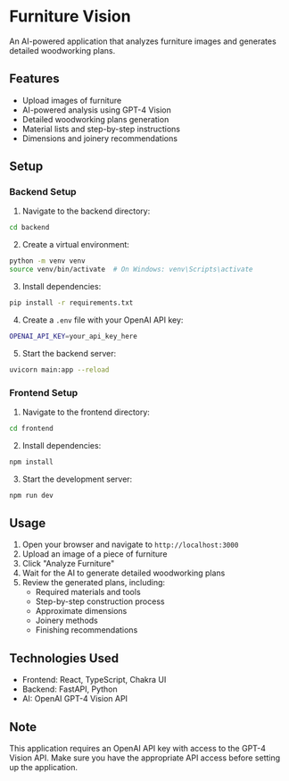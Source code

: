 # Furniture Vision

An AI-powered application that analyzes furniture images and generates detailed woodworking plans.

## Features

- Upload images of furniture
- AI-powered analysis using GPT-4 Vision
- Detailed woodworking plans generation
- Material lists and step-by-step instructions
- Dimensions and joinery recommendations

## Setup

### Backend Setup

1. Navigate to the backend directory:
```bash
cd backend
```

2. Create a virtual environment:
```bash
python -m venv venv
source venv/bin/activate  # On Windows: venv\Scripts\activate
```

3. Install dependencies:
```bash
pip install -r requirements.txt
```

4. Create a `.env` file with your OpenAI API key:
```bash
OPENAI_API_KEY=your_api_key_here
```

5. Start the backend server:
```bash
uvicorn main:app --reload
```

### Frontend Setup

1. Navigate to the frontend directory:
```bash
cd frontend
```

2. Install dependencies:
```bash
npm install
```

3. Start the development server:
```bash
npm run dev
```

## Usage

1. Open your browser and navigate to `http://localhost:3000`
2. Upload an image of a piece of furniture
3. Click "Analyze Furniture"
4. Wait for the AI to generate detailed woodworking plans
5. Review the generated plans, including:
   - Required materials and tools
   - Step-by-step construction process
   - Approximate dimensions
   - Joinery methods
   - Finishing recommendations

## Technologies Used

- Frontend: React, TypeScript, Chakra UI
- Backend: FastAPI, Python
- AI: OpenAI GPT-4 Vision API

## Note

This application requires an OpenAI API key with access to the GPT-4 Vision API. Make sure you have the appropriate API access before setting up the application. 